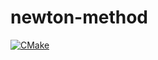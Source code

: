 # newton-method

[![CMake](https://github.com/portableclass/newton-method/actions/workflows/cmake.yml/badge.svg)](https://github.com/portableclass/newton-method/actions/workflows/cmake.yml)
